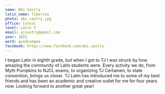 ```yaml
---
name: Abi Sastry
latin_name: Tiberius
photo: abi_sastry.jpg
office: Consul
level: Latin 5
email: ajsastry@gmail.com
year: 2022
word: quodcumque
facebook: https://www.facebook.com/abi.sastry
---
```


I began Latin in eighth grade, but when I got to TJ I was struck by how amazing the community of Latin students were. Every activity we do, from Myth Pumpkins to NJCL exams, to organizing TJ Certamen, to state convention, brings us closer. TJ Latin has introduced me to some of my best friends and has been an academic and creative outlet for me for four years now. Looking forward to another great year!
